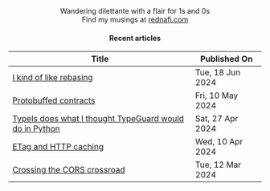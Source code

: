 <div align="center">
Wandering dilettante with a flair for 1s and 0s <br>
Find my musings at <a href="https://rednafi.com/" rel="me">rednafi.com</a>
<div>

#### Recent articles

| Title | Published On |
| ----- | ------------ |
| [I kind of like rebasing](https://rednafi.com/misc/on_rebasing/) | Tue, 18 Jun 2024 |
| [Protobuffed contracts](https://rednafi.com/misc/protobuffed_contracts/) | Fri, 10 May 2024 |
| [TypeIs does what I thought TypeGuard would do in Python](https://rednafi.com/python/typeguard_vs_typeis/) | Sat, 27 Apr 2024 |
| [ETag and HTTP caching](https://rednafi.com/misc/etag_and_http_caching/) | Wed, 10 Apr 2024 |
| [Crossing the CORS crossroad](https://rednafi.com/misc/crossing_the_cors_crossroad/) | Tue, 12 Mar 2024 |
